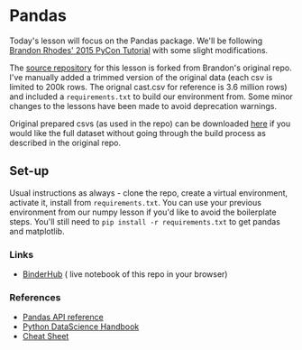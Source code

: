 # Pandas

Today's lesson will focus on the Pandas package.  We'll be following [Brandon Rhodes' 2015 PyCon Tutorial](https://www.youtube.com/watch?v=5JnMutdy6Fw) with some slight modifications.



The [source repository](https://github.com/hassanshamim/pycon-pandas-tutorial) for this lesson is forked from Brandon's original repo.  I've manually added a trimmed version of the original data (each csv is limited to 200k rows.  The orignal cast.csv for reference is 3.6 million rows) and included a `requirements.txt` to build our environment from.  Some minor changes to the lessons have been made to avoid deprecation warnings.



Original prepared csvs (as used in the repo) can be downloaded [here](https://drive.google.com/open?id=1o8uXNPZkblilgT-yrc1UTGjIEWghW2fh) if you would like the full dataset without going through the build process as described in the original repo.



## Set-up

Usual instructions as always - clone the repo, create a virtual environment, activate it, install from `requirements.txt`.  You can use your previous environment from our numpy lesson if you'd like to avoid the boilerplate steps.  You'll still need to `pip install -r requirements.txt` to get pandas and matplotlib.



### Links

- [BinderHub](https://mybinder.org/v2/gh/hassanshamim/pycon-pandas-tutorial/master) ( live notebook of this repo in your browser)

### References

- [Pandas API reference](https://pandas.pydata.org/pandas-docs/stable/api.html)
- [Python DataScience Handbook](https://jakevdp.github.io/PythonDataScienceHandbook/03.00-introduction-to-pandas.html)
- [Cheat Sheet](https://github.com/pandas-dev/pandas/blob/master/doc/cheatsheet/Pandas_Cheat_Sheet.pdf)